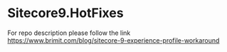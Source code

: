 # Sitecore9.HotFixes

For repo description please follow the link https://www.brimit.com/blog/sitecore-9-experience-profile-workaround
